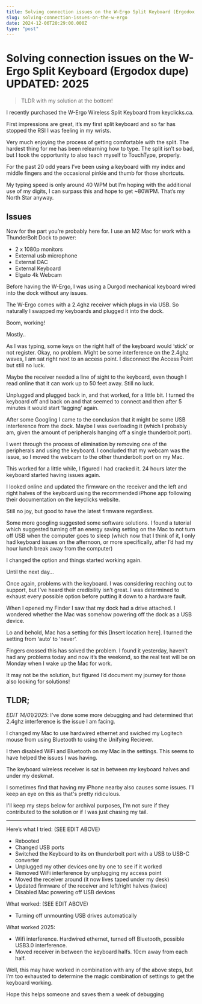 ```yaml
---
title: Solving connection issues on the W-Ergo Split Keyboard (Ergodox dupe)
slug: solving-connection-issues-on-the-w-ergo
date: 2024-12-06T20:29:00.000Z
type: "post"
---
```


# Solving connection issues on the W-Ergo Split Keyboard (Ergodox dupe) UPDATED: 2025

> TLDR with my solution at the bottom!

I recently purchased the W-Ergo Wireless Split Keyboard from keyclicks.ca. 

First impressions are great, it’s my first split keyboard and so far has stopped the RSI I was feeling in my wrists.

Very much enjoying the process of getting comfortable with the split. The hardest thing for me has been relearning how to type. The split isn’t so bad, but I took the opportunity to also teach myself to TouchType, properly. 

For the past 20 odd years I’ve been using a keyboard with my index and middle fingers and the occasional pinkie and thumb for those shortcuts. 

My typing speed is only around 40 WPM but I’m hoping with the additional use of my digits, I can surpass this and hope to get ~80WPM. That’s my North Star anyway.

## Issues

Now for the part you’re probably here for. I use an M2 Mac for work with a ThunderBolt Dock to power:
- 2 x 1080p monitors
- External usb microphone 
- External DAC
- External Keyboard
- Elgato 4k Webcam

Before having the W-Ergo, I was using a Durgod mechanical keyboard wired into the dock without any issues.

The W-Ergo comes with a 2.4ghz receiver which plugs in via USB. So naturally I swapped my keyboards and plugged it into the dock.

Boom, working! 

Mostly..

As I was typing, some keys  on the right half of the keyboard would ‘stick’ or not register. Okay, no problem. Might be some interference on the 2.4ghz waves, I am sat right next to an access point. I disconnect the Access Point but still no luck.

Maybe the receiver needed a line of sight to the keyboard, even though I read online that it can work up to 50 feet away. Still no luck.

Unplugged and plugged back in, and that worked, for a little bit. I turned the keyboard off and back on and that seemed to connect and then after 5 minutes it would start ‘lagging’ again.

After some Googling I came to the conclusion that it might be some USB interference from the dock. Maybe I was overloading it (which I probably am, given the amount of peripherals hanging off a single thunderbolt port).

I went through the process of elimination by removing one of the peripherals and using the keyboard. I concluded that my webcam was the issue, so I moved the webcam to the other thunderbolt port on my Mac.

This worked for a little while, I figured I had cracked it. 24 hours later the keyboard started having issues again.

I looked online and updated the firmware on the receiver and the left and right halves of the keyboard using the recommended iPhone app following their documentation on the keyclicks website.

Still no joy, but good to have the latest firmware regardless.

Some more googling suggested some software solutions. I found a tutorial which suggested turning off an energy saving setting on the Mac to not turn off USB when the computer goes to sleep (which now that I think of it, I only had keyboard issues on the afternoon, or more specifically, after I’d had my hour lunch break away from the computer)

I changed the option and things started working again.

Until the next day…

Once again, problems with the keyboard. I was considering reaching out to support, but I’ve heard their credibility isn’t great. I was determined to exhaust every possible option before putting it down to a hardware fault.

When I opened my Finder I saw that my dock had a drive attached. I wondered whether the Mac was somehow powering off the dock as a USB device.

Lo and behold, Mac has a setting for this [Insert location here]. I turned the setting from ‘auto’ to ‘never’.

Fingers crossed this has solved the problem. I found it yesterday, haven’t had any problems today and now it’s the weekend, so the real test will be on Monday when I wake up the Mac for work.

It may not be the solution, but figured I’d document my journey for those also looking for solutions!

## TLDR;

*EDIT 14/01/2025*: I've done some more debugging and had determined that 2.4ghz interference is the issue I am facing.

I changed my Mac to use hardwired ethernet and swiched my Logitech mouse from using Bluetooth to using the Unifying Reciever.

I then disabled WiFi and Bluetooth on my Mac in the settings. This seems to have helped the issues I was having.

The keyboard wireless receiver is sat in between my keyboard halves and under my deskmat.

I sometimes find that having my iPhone nearby also causes some issues. I'll keep an eye on this as that's pretty ridiculous.

I'll keep my steps below for archival purposes, I'm not sure if they contributed to the solution or if I was just chasing my tail.

---

Here’s what I tried: (SEE EDIT ABOVE)
- Rebooted
- Changed USB ports
- Switched the Keyboard to its on thunderbolt port with a USB to USB-C converter 
- Unplugged my other devices one by one to see if it worked
- Removed WiFi interference by unplugging my access point
- Moved the receiver around (it now lives taped under my desk)
- Updated firmware of the receiver and left/right halves (twice)
- Disabled Mac powering off USB devices

What worked: (SEE EDIT ABOVE)
- Turning off unmounting USB drives automatically 

What worked 2025:
- Wifi interference. Hardwired ethernet, turned off Bluetooth, possible USB3.0 interference.
- Moved receiver in between the keyboard halfs. 10cm away from each half.

Well, this may have worked in combination with any of the above steps, but I’m too exhausted to determine the magic combination of settings to get the keyboard working. 

Hope this helps someone and saves them a week of debugging
